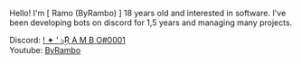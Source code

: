 
Hello! I'm [ Ramo (ByRambo) ] 18 years old and interested in software. I've been developing bots on discord for 1,5 years and managing many projects.

Discord:  [! ✦ ' ๖ۣۜR A M B O#0001](https://discord.com/users/922563906206048360) \
Youtube:  [ByRambo](https://www.youtube.com/channel/UC2HB-n0-awwtFsKBU3PXOFA) 
